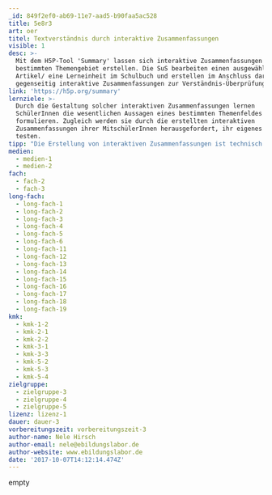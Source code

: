 ```yaml
---
_id: 849f2ef0-ab69-11e7-aad5-b90faa5ac528
title: 5e8r3
art: oer
titel: Textverständnis durch interaktive Zusammenfassungen
visible: 1
desc: >-
  Mit dem H5P-Tool 'Summary' lassen sich interaktive Zusammenfassungen zu einem
  bestimmten Themengebiet erstellen. Die SuS bearbeiten einen ausgewählten
  Artikel/ eine Lerneinheit im Schulbuch und erstellen im Anschluss daran
  gegenseitig interaktive Zusammenfassungen zur Verständnis-Überprüfung.
link: 'https://h5p.org/summary'
lernziele: >-
  Durch die Gestaltung solcher interaktiven Zusammenfassungen lernen
  SchülerInnen die wesentlichen Aussagen eines bestimmten Themenfeldes zu
  formulieren. Zugleich werden sie durch die erstellten interaktiven
  Zusammenfassungen ihrer MitschülerInnen herausgefordert, ihr eigenes Wissen zu
  testen.
tipp: "Die Erstellung von interaktiven Zusammenfassungen ist technisch unkompliziert nach Registrierung direkt auf der H5P-Website möglich. Alternativ kann das H5P-Plugin auch in eine Moodle, Drupal oder Wordpress-Installation integriert werden. \r\nMit dem Summary Tool können jeweils mehrere Aussagen zu einem Unterthema/Textabschnitt zur Auswahl gegeben werden. Das Zusammenfassen eines Artikels geschieht interaktiv durch das Selektieren von korrekten Aussagen zu jedem Abschnitt. Als Ergebnis wird die Zusammenstellung aller richtigen Aussagen angezeigt.\r\n\r\nIm eBildungslabor gibt es ein Beispiel für eine erstellte interaktive Zusammenstellung zum Thema 'Urheberrecht und freie Lizenzen': http://ebildungslabor.de/open/so-l%C3%A4sst-sich-rechtlich-sicher-lehren-und-lernen"
medien:
  - medien-1
  - medien-2
fach:
  - fach-2
  - fach-3
long-fach:
  - long-fach-1
  - long-fach-2
  - long-fach-3
  - long-fach-4
  - long-fach-5
  - long-fach-6
  - long-fach-11
  - long-fach-12
  - long-fach-13
  - long-fach-14
  - long-fach-15
  - long-fach-16
  - long-fach-17
  - long-fach-18
  - long-fach-19
kmk:
  - kmk-1-2
  - kmk-2-1
  - kmk-2-2
  - kmk-3-1
  - kmk-3-3
  - kmk-5-2
  - kmk-5-3
  - kmk-5-4
zielgruppe:
  - zielgruppe-3
  - zielgruppe-4
  - zielgruppe-5
lizenz: lizenz-1
dauer: dauer-3
vorbereitungszeit: vorbereitungszeit-3
author-name: Nele Hirsch
author-email: nele@ebildungslabor.de
author-website: www.ebildungslabor.de
date: '2017-10-07T14:12:14.474Z'
---
```

empty
